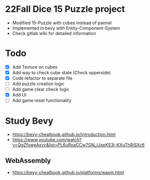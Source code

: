 # 22Fall Dice 15 Puzzle project
- Modified 15-Puzzle with cubes instead of pannel
- Implemented in bevy with Entity-Component-System
- Check gitlab wiki for detailed information

# Todo
- [x] Add Texture on cubes
- [x] Add way to check cube state (Check upperside)
- [x] Code refactor to separate file
- [ ] Add puzzle creation logic
- [ ] Add game clear check logic
- [x] Add UI
- [ ] Add game reset functionality

# Study Bevy
- https://bevy-cheatbook.github.io/introduction.html
- https://www.youtube.com/watch?v=QgZfxweAxvc&list=PL6uRoaCCw7GN_lJxpKS3j-KXuThRiSXc6

## WebAssembly
- https://bevy-cheatbook.github.io/platforms/wasm.html